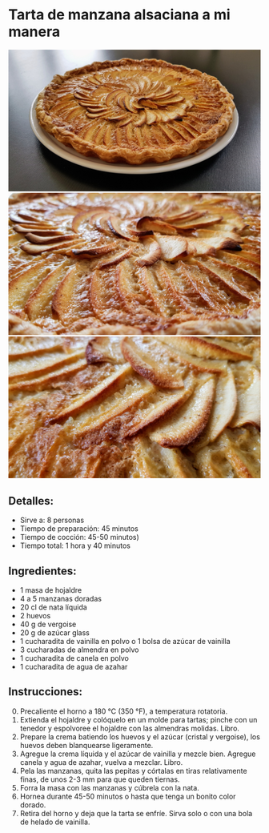 # Tarta de manzana alsaciana a mi manera

![Tarta de manzana alsaciana a mi manera](https://github.com/anamorph/recettes/blob/main/photos/fr-dessert-tarte_aux_pommes_alsacienne_a_ma_facon-01.jpg?raw=true)
![Tarta de manzana alsaciana a mi manera](https://github.com/anamorph/recettes/blob/main/photos/fr-dessert-tarte_aux_pommes_alsacienne_a_ma_facon-02.jpg?raw=true)
![Tarta de manzana alsaciana a mi manera](https://github.com/anamorph/recettes/blob/main/photos/fr-dessert-tarte_aux_pommes_alsacienne_a_ma_facon-03.jpg?raw=true)

## Detalles:
* Sirve a: 8 personas
* Tiempo de preparación: 45 minutos
* Tiempo de cocción: 45-50 minutos)
* Tiempo total: 1 hora y 40 minutos

## Ingredientes:
* 1 masa de hojaldre
* 4 a 5 manzanas doradas
* 20 cl de nata líquida
* 2 huevos
* 40 g de vergoise
* 20 g de azúcar glass
* 1 cucharadita de vainilla en polvo o 1 bolsa de azúcar de vainilla
* 3 cucharadas de almendra en polvo
* 1 cucharadita de canela en polvo
* 1 cucharadita de agua de azahar

## Instrucciones:
0. Precaliente el horno a 180 °C (350 °F), a temperatura rotatoria.
1. Extienda el hojaldre y colóquelo en un molde para tartas; pinche con un tenedor y espolvoree el hojaldre con las almendras molidas. Libro.
2. Prepare la crema batiendo los huevos y el azúcar (cristal y vergoise), los huevos deben blanquearse ligeramente.
3. Agregue la crema líquida y el azúcar de vainilla y mezcle bien. Agregue canela y agua de azahar, vuelva a mezclar. Libro.
4. Pela las manzanas, quita las pepitas y córtalas en tiras relativamente finas, de unos 2-3 mm para que queden tiernas.
5. Forra la masa con las manzanas y cúbrela con la nata.
6. Hornea durante 45-50 minutos o hasta que tenga un bonito color dorado.
7. Retira del horno y deja que la tarta se enfríe. Sirva solo o con una bola de helado de vainilla.
